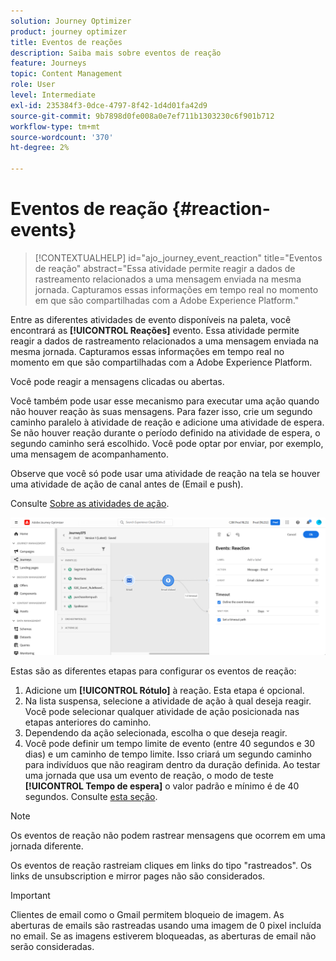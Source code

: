 ```yaml
---
solution: Journey Optimizer
product: journey optimizer
title: Eventos de reações
description: Saiba mais sobre eventos de reação
feature: Journeys
topic: Content Management
role: User
level: Intermediate
exl-id: 235384f3-0dce-4797-8f42-1d4d01fa42d9
source-git-commit: 9b7898d0fe008a0e7ef711b1303230c6f901b712
workflow-type: tm+mt
source-wordcount: '370'
ht-degree: 2%

---
```


# Eventos de reação {#reaction-events}

>[!CONTEXTUALHELP]
>id="ajo_journey_event_reaction"
>title="Eventos de reação"
>abstract="Essa atividade permite reagir a dados de rastreamento relacionados a uma mensagem enviada na mesma jornada. Capturamos essas informações em tempo real no momento em que são compartilhadas com a Adobe Experience Platform."

Entre as diferentes atividades de evento disponíveis na paleta, você encontrará as **[!UICONTROL Reações]** evento. Essa atividade permite reagir a dados de rastreamento relacionados a uma mensagem enviada na mesma jornada. Capturamos essas informações em tempo real no momento em que são compartilhadas com a Adobe Experience Platform.

Você pode reagir a mensagens clicadas ou abertas.

Você também pode usar esse mecanismo para executar uma ação quando não houver reação às suas mensagens. Para fazer isso, crie um segundo caminho paralelo à atividade de reação e adicione uma atividade de espera. Se não houver reação durante o período definido na atividade de espera, o segundo caminho será escolhido. Você pode optar por enviar, por exemplo, uma mensagem de acompanhamento.

Observe que você só pode usar uma atividade de reação na tela se houver uma atividade de ação de canal antes de (Email e push).

Consulte [Sobre as atividades de ação](../building-journeys/about-journey-activities.md#action-activities).

![](assets/journey45.png)

Estas são as diferentes etapas para configurar os eventos de reação:

1. Adicione um **[!UICONTROL Rótulo]** à reação. Esta etapa é opcional.
1. Na lista suspensa, selecione a atividade de ação à qual deseja reagir. Você pode selecionar qualquer atividade de ação posicionada nas etapas anteriores do caminho.
1. Dependendo da ação selecionada, escolha o que deseja reagir.
1. Você pode definir um tempo limite de evento (entre 40 segundos e 30 dias) e um caminho de tempo limite. Isso criará um segundo caminho para indivíduos que não reagiram dentro da duração definida. Ao testar uma jornada que usa um evento de reação, o modo de teste **[!UICONTROL Tempo de espera]** o valor padrão e mínimo é de 40 segundos. Consulte [esta seção](../building-journeys/testing-the-journey.md).

>[!NOTE]
>
>
>Os eventos de reação não podem rastrear mensagens que ocorrem em uma jornada diferente.
>
>Os eventos de reação rastreiam cliques em links do tipo &quot;rastreados&quot;. Os links de unsubscription e mirror pages não são considerados.

>[!IMPORTANT]
>
>Clientes de email como o Gmail permitem bloqueio de imagem. As aberturas de emails são rastreadas usando uma imagem de 0 pixel incluída no email. Se as imagens estiverem bloqueadas, as aberturas de email não serão consideradas.

